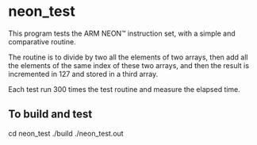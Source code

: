 # neon_test
This program tests the ARM NEON™ instruction set, with a simple and comparative
routine.

The routine is to divide by two all the elements of two arrays, then add all
the elements of the same index of these two arrays, and then the result is
incremented in 127 and stored in a third array.

Each test run 300 times the test routine and measure the elapsed time.

## To build and test

cd neon_test
./build
./neon_test.out
